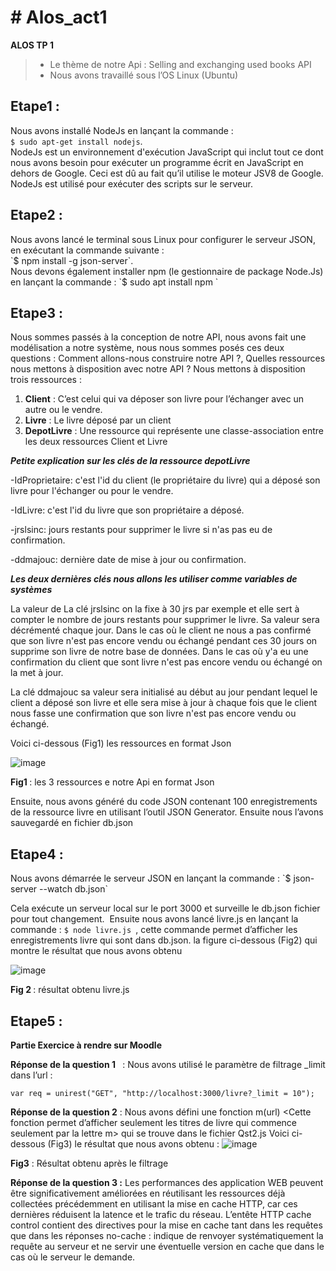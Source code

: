 <h1># Alos_act1</h1>

<strong> ALOS TP 1 </strong>
<blockquote>
	
-	Le thème de notre Api : Selling and exchanging used books API
-	Nous avons travaillé sous l’OS Linux (Ubuntu)	
	 
</blockquote>



<h2>Etape1 :</h2>

Nous avons installé NodeJs en lançant la commande :   
`$ sudo apt-get install nodejs`. <br/>
NodeJs est un environnement d'exécution JavaScript qui inclut tout ce dont nous avons besoin pour exécuter un programme écrit en JavaScript en dehors de Google. Ceci est dû au fait qu’il utilise le moteur JSV8 de Google. NodeJs est utilisé pour exécuter des scripts sur le serveur.

<h2>Etape2 :</h2>
Nous avons lancé le terminal sous Linux pour configurer le serveur JSON, en exécutant la commande suivante :<br/>
`$ npm install -g json-server`. <br/>
Nous devons également installer npm (le gestionnaire de package Node.Js) en lançant la commande :
`$ sudo apt install npm `

<h2>Etape3 :</h2> 
Nous sommes passés à la conception de notre API, nous avons fait une modélisation a notre système, nous nous sommes posés ces deux questions : Comment allons-nous construire notre API ?, Quelles ressources nous mettons à disposition avec notre API ?
Nous mettons à disposition trois ressources :

<ol>

<li><strong>Client</strong> : C’est celui qui va déposer son livre pour l’échanger avec un autre ou le vendre.  </li>

<li><strong>Livre</strong> : Le livre déposé par un client </li>

<li><strong>DepotLivre</strong> : Une ressource qui représente une classe-association entre les deux ressources Client et Livre </li>

</ol>

<strong>*Petite explication sur les clés de la ressource depotLivre*</strong>

-IdProprietaire: c'est l'id du client (le propriétaire du livre) qui a déposé son livre pour l'échanger ou pour le vendre.

-IdLivre: c'est l'id du livre que son propriétaire a déposé.

-jrslsinc: jours restants pour supprimer le livre si n'as pas eu de confirmation.

-ddmajouc: dernière date de mise à jour ou confirmation. 

<strong>*Les deux dernières clés nous allons les utiliser comme variables de systèmes*</strong>

La valeur de La clé jrslsinc on la fixe à 30 jrs par exemple et elle sert à compter le nombre de jours restants pour supprimer le livre. Sa valeur sera décrémenté chaque jour. Dans le cas où le client ne nous a pas confirmé que son livre n'est pas encore vendu ou échangé pendant ces 30 jours on supprime son livre de notre base de données. Dans le cas où y'a eu une confirmation du client que sont livre n'est pas encore vendu ou échangé on la met à jour.

La clé ddmajouc sa valeur sera initialisé au début au jour pendant lequel le client a déposé son livre et elle sera mise à jour à chaque fois que le client nous fasse une confirmation que son livre n'est pas encore vendu ou échangé.

Voici ci-dessous (Fig1) les ressources en format Json

![image](https://user-images.githubusercontent.com/102021567/159341514-527115dc-3c99-4d90-b58d-b632ae3f6676.png)

   <strong>Fig1 </strong>: les 3 ressources e notre Api en format Json


Ensuite, nous avons généré du code JSON contenant 100 enregistrements de la ressource livre en utilisant l’outil JSON Generator.  Ensuite nous l’avons sauvegardé en fichier db.json

<h2>Etape4 :</h2> 
Nous avons démarrée le serveur JSON en lançant la commande :
`$ json-server --watch db.json`  

Cela exécute un serveur local sur le port 3000 et surveille le db.json fichier pour tout changement.  
Ensuite nous avons lancé livre.js en lançant la commande : 
`$ node livre.js `, cette commande permet d’afficher les enregistrements livre qui sont dans db.json. la figure ci-dessous (Fig2) qui montre le résultat que nous avons obtenu  

 ![image](https://user-images.githubusercontent.com/102021567/159341652-ec98705e-caf7-4c71-a86a-887b13920469.png)


<strong>Fig 2 </strong>:  résultat obtenu livre.js

<h2>Etape5 : </h2> <strong> Partie Exercice à rendre sur Moodle</strong>

<strong>Réponse de la question 1 </strong>  : Nous avons utilisé le paramètre de filtrage _limit dans l’url : 

`var req = unirest("GET", "http://localhost:3000/livre?_limit = 10");`

<strong>Réponse de la question 2</strong> : Nous avons défini une fonction m(url) <Cette fonction permet d’afficher seulement les titres de livre qui commence seulement par la lettre m> qui se trouve dans le fichier Qst2.js
Voici ci-dessous (Fig3) le résultat que nous avons obtenu :
![image](https://user-images.githubusercontent.com/102021567/159341803-0936de9f-3f69-4d3f-8db0-5361b29e4570.png)


<strong>Fig3</strong> : Résultat obtenu après le filtrage

<strong>Réponse de la question 3 :</strong>
Les performances des application WEB peuvent être significativement améliorées en réutilisant les ressources déjà collectées précédemment en utilisant la mise en cache HTTP, car ces dernières réduisent la latence et le trafic du réseau.
L’entête HTTP cache control contient des directives pour la mise en cache tant dans les requêtes que dans les réponses 
no-cache : indique de renvoyer systématiquement la requête au serveur et ne servir une éventuelle version en cache que dans le cas où le serveur le demande.


